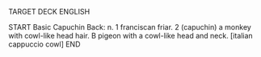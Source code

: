 TARGET DECK
ENGLISH

START
Basic
Capuchin
Back: n. 1 franciscan friar. 2 (capuchin) a monkey with cowl-like head hair. B pigeon with a cowl-like head and neck. [italian cappuccio cowl]
END
